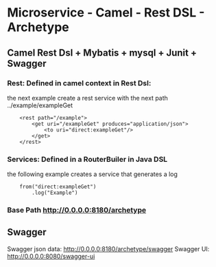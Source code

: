 # Microservice - Camel - Rest DSL - Archetype

## Camel Rest Dsl + Mybatis + mysql + Junit + Swagger

### Rest: Defined in camel context in Rest Dsl:

the next example create a rest service with the next path ../example/exampleGet

```
	<rest path="/example">
		<get uri="/exampleGet" produces="application/json">
			<to uri="direct:exampleGet"/>
		</get>
	</rest>
```

### Services: Defined in a RouterBuiler in Java DSL  

the following example creates a service that generates a log

```
	from("direct:exampleGet")
	  	.log("Example")
```

### Base Path http://0.0.0.0:8180/archetype

## Swagger

Swagger json data: http://0.0.0.0:8180/archetype/swagger
Swagger UI: http://0.0.0.0:8080/swagger-ui



